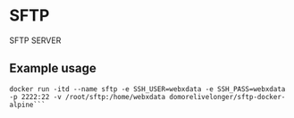 # SFTP
SFTP SERVER
## Example usage
```
docker run -itd --name sftp -e SSH_USER=webxdata -e SSH_PASS=webxdata -p 2222:22 -v /root/sftp:/home/webxdata domorelivelonger/sftp-docker-alpine```
